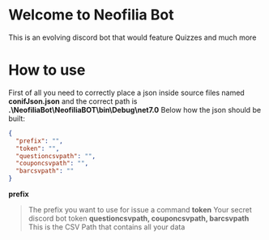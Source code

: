 # Welcome to Neofilia Bot

This is an evolving discord bot that would feature Quizzes and much more

# How to use

First of all you need to correctly place a json inside source files named **conifJson.json** and the correct path is **.\NeofiliaBot\NeofiliaBOT\bin\Debug\net7.0**
Below how the json should be built:

```json
{
  "prefix": "",
  "token": "",
  "questioncsvpath": "",
  "couponcsvpath": "",
  "barcsvpath": ""
}
```
**prefix**
> The prefix you want to use for issue a command
**token**
> Your secret discord bot token
**questioncsvpath, couponcsvpath, barcsvpath**
> This is the CSV Path that contains all your data
